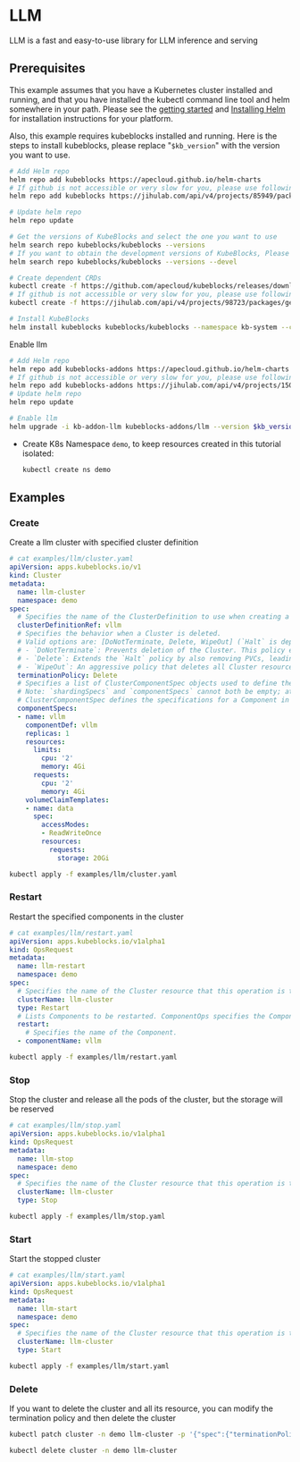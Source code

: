 # LLM

LLM is a fast and easy-to-use library for LLM inference and serving

## Prerequisites

This example assumes that you have a Kubernetes cluster installed and running, and that you have installed the kubectl command line tool and helm somewhere in your path. Please see the [getting started](https://kubernetes.io/docs/setup/)  and [Installing Helm](https://helm.sh/docs/intro/install/) for installation instructions for your platform.

Also, this example requires kubeblocks installed and running. Here is the steps to install kubeblocks, please replace "`$kb_version`" with the version you want to use.
```bash
# Add Helm repo
helm repo add kubeblocks https://apecloud.github.io/helm-charts
# If github is not accessible or very slow for you, please use following repo instead
helm repo add kubeblocks https://jihulab.com/api/v4/projects/85949/packages/helm/stable

# Update helm repo
helm repo update

# Get the versions of KubeBlocks and select the one you want to use
helm search repo kubeblocks/kubeblocks --versions
# If you want to obtain the development versions of KubeBlocks, Please add the '--devel' parameter as the following command
helm search repo kubeblocks/kubeblocks --versions --devel

# Create dependent CRDs
kubectl create -f https://github.com/apecloud/kubeblocks/releases/download/v$kb_version/kubeblocks_crds.yaml
# If github is not accessible or very slow for you, please use following command instead
kubectl create -f https://jihulab.com/api/v4/projects/98723/packages/generic/kubeblocks/v$kb_version/kubeblocks_crds.yaml

# Install KubeBlocks
helm install kubeblocks kubeblocks/kubeblocks --namespace kb-system --create-namespace --version="$kb_version"
```
Enable llm
```bash
# Add Helm repo
helm repo add kubeblocks-addons https://apecloud.github.io/helm-charts
# If github is not accessible or very slow for you, please use following repo instead
helm repo add kubeblocks-addons https://jihulab.com/api/v4/projects/150246/packages/helm/stable
# Update helm repo
helm repo update

# Enable llm
helm upgrade -i kb-addon-llm kubeblocks-addons/llm --version $kb_version -n kb-system
```
- Create K8s Namespace `demo`, to keep resources created in this tutorial isolated:

  ```bash
  kubectl create ns demo
  ```

## Examples

### Create
Create a llm cluster with specified cluster definition
```yaml
# cat examples/llm/cluster.yaml
apiVersion: apps.kubeblocks.io/v1
kind: Cluster
metadata:
  name: llm-cluster
  namespace: demo
spec:
  # Specifies the name of the ClusterDefinition to use when creating a Cluster.
  clusterDefinitionRef: vllm
  # Specifies the behavior when a Cluster is deleted.
  # Valid options are: [DoNotTerminate, Delete, WipeOut] (`Halt` is deprecated since KB 0.9)
  # - `DoNotTerminate`: Prevents deletion of the Cluster. This policy ensures that all resources remain intact.
  # - `Delete`: Extends the `Halt` policy by also removing PVCs, leading to a thorough cleanup while removing all persistent data.
  # - `WipeOut`: An aggressive policy that deletes all Cluster resources, including volume snapshots and backups in external storage. This results in complete data removal and should be used cautiously, primarily in non-production environments to avoid irreversible data loss.
  terminationPolicy: Delete
  # Specifies a list of ClusterComponentSpec objects used to define the individual components that make up a Cluster. This field allows for detailed configuration of each component within the Cluster.
  # Note: `shardingSpecs` and `componentSpecs` cannot both be empty; at least one must be defined to configure a cluster.
  # ClusterComponentSpec defines the specifications for a Component in a Cluster.
  componentSpecs:
  - name: vllm
    componentDef: vllm
    replicas: 1
    resources:
      limits:
        cpu: '2'
        memory: 4Gi
      requests:
        cpu: '2'
        memory: 4Gi
    volumeClaimTemplates:
    - name: data
      spec:
        accessModes:
        - ReadWriteOnce
        resources:
          requests:
            storage: 20Gi

```

```bash
kubectl apply -f examples/llm/cluster.yaml
```

### Restart
Restart the specified components in the cluster
```yaml
# cat examples/llm/restart.yaml
apiVersion: apps.kubeblocks.io/v1alpha1
kind: OpsRequest
metadata:
  name: llm-restart
  namespace: demo
spec:
  # Specifies the name of the Cluster resource that this operation is targeting.
  clusterName: llm-cluster
  type: Restart
  # Lists Components to be restarted. ComponentOps specifies the Component to be operated on.
  restart:
    # Specifies the name of the Component.
  - componentName: vllm

```

```bash
kubectl apply -f examples/llm/restart.yaml
```

### Stop
Stop the cluster and release all the pods of the cluster, but the storage will be reserved
```yaml
# cat examples/llm/stop.yaml
apiVersion: apps.kubeblocks.io/v1alpha1
kind: OpsRequest
metadata:
  name: llm-stop
  namespace: demo
spec:
  # Specifies the name of the Cluster resource that this operation is targeting.
  clusterName: llm-cluster
  type: Stop

```

```bash
kubectl apply -f examples/llm/stop.yaml
```

### Start
Start the stopped cluster
```yaml
# cat examples/llm/start.yaml
apiVersion: apps.kubeblocks.io/v1alpha1
kind: OpsRequest
metadata:
  name: llm-start
  namespace: demo
spec:
  # Specifies the name of the Cluster resource that this operation is targeting.
  clusterName: llm-cluster
  type: Start

```

```bash
kubectl apply -f examples/llm/start.yaml
```

### Delete
If you want to delete the cluster and all its resource, you can modify the termination policy and then delete the cluster
```bash
kubectl patch cluster -n demo llm-cluster -p '{"spec":{"terminationPolicy":"WipeOut"}}' --type="merge"

kubectl delete cluster -n demo llm-cluster
```
